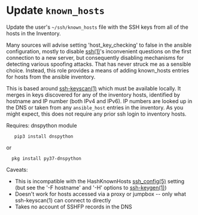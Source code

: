 
Update `known_hosts`
====================

Update the user's `~/ssh/known_hosts` file with the SSH keys from all
of the hosts in the Inventory.

Many sources will advise setting 'host_key_checking' to false in the
ansible configuration, mostly to disable [ssh(1)](https://man.openbsd.org/ssh)'s
inconvenient questions on the first connection to a new server, but
consequently disabling mechanisms for detecting various spoofing attacks.
That has never struck me as a sensible choice.  Instead, this role
provides a means of adding known_hosts entries for hosts from the
ansible inventory.

This is based around [ssh-keyscan(1)](https://man.openbsd.org/ssh-keyscan)
which must be available locally.  It merges in keys discovered for any of
the inventory hosts, identified by hostname and IP number (both IPv4 and
IPv6).  IP numbers are looked up in the DNS or taken from any `ansible_host`
entries in the inventory. As you might expect, this does not require any
prior ssh login to inventory hosts.

Requires: dnspython module
```
   pip3 install dnspython
```
or
```
  pkg install py37-dnspython
```

Caveats:
 * This is incompatible with the HashKnownHosts [ssh_config(5)](https://man.openbsd.org/ssh_config)
   setting (but see the '-F hostname' and '-H' options to [ssh-keygen(1)](https://man.openbsd.org/ssh-keygen))
 * Doesn't work for hosts accessed via a proxy or jumpbox -- only what
   ssh-keyscan(1) can connect to directly
 * Takes no account of SSHFP records in the DNS


